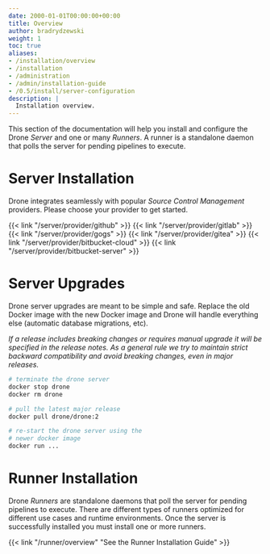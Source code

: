 ```yaml
---
date: 2000-01-01T00:00:00+00:00
title: Overview
author: bradrydzewski
weight: 1
toc: true
aliases:
- /installation/overview
- /installation
- /administration
- /admin/installation-guide
- /0.5/install/server-configuration
description: |
  Installation overview.
---
```


This section of the documentation will help you install and configure the Drone _Server_ and one or many _Runners_. A runner is a standalone daemon that polls the server for pending pipelines to execute.

# Server Installation

Drone integrates seamlessly with popular _Source Control Management_ providers. Please choose your provider to get started.

{{< link "/server/provider/github" >}}
{{< link "/server/provider/gitlab" >}}
{{< link "/server/provider/gogs" >}}
{{< link "/server/provider/gitea" >}}
{{< link "/server/provider/bitbucket-cloud" >}}
{{< link "/server/provider/bitbucket-server" >}}

# Server Upgrades

Drone server upgrades are meant to be simple and safe. Replace the old Docker image with the new Docker image and Drone will handle everything else (automatic database migrations, etc).

_If a release includes breaking changes or requires manual upgrade it will be specified in the release notes. As a general rule we try to maintain strict backward compatibility and avoid breaking changes, even in major releases._

```sh {linenos=table}
# terminate the drone server
docker stop drone
docker rm drone

# pull the latest major release
docker pull drone/drone:2

# re-start the drone server using the
# newer docker image
docker run ... 
```

# Runner Installation

Drone _Runners_ are standalone daemons that poll the server for pending pipelines to execute. There are different types of runners optimized for different use cases and runtime environments. Once the server is successfully installed you must install one or more runners.

{{< link "/runner/overview" "See the Runner Installation Guide" >}}
